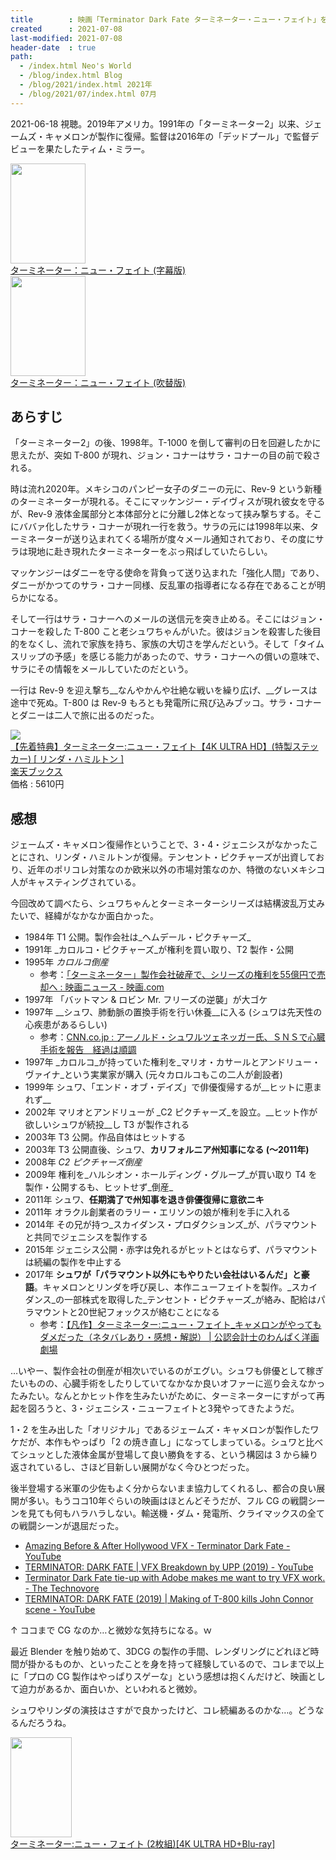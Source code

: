 ```yaml
---
title        : 映画「Terminator Dark Fate ターミネーター・ニュー・フェイト」を見た
created      : 2021-07-08
last-modified: 2021-07-08
header-date  : true
path:
  - /index.html Neo's World
  - /blog/index.html Blog
  - /blog/2021/index.html 2021年
  - /blog/2021/07/index.html 07月
---
```


2021-06-18 視聴。2019年アメリカ。1991年の「ターミネーター2」以来、ジェームズ・キャメロンが製作に復帰。監督は2016年の「デッドプール」で監督デビューを果たしたティム・ミラー。

<div class="ad-amazon">
  <div class="ad-amazon-image">
    <a href="https://www.amazon.co.jp/dp/B083XQM4MR?tag=neos21-22&amp;linkCode=osi&amp;th=1&amp;psc=1">
      <img src="https://m.media-amazon.com/images/I/418g+i-ISPL._SL160_.jpg" width="120" height="160">
    </a>
  </div>
  <div class="ad-amazon-info">
    <div class="ad-amazon-title">
      <a href="https://www.amazon.co.jp/dp/B083XQM4MR?tag=neos21-22&amp;linkCode=osi&amp;th=1&amp;psc=1">ターミネーター：ニュー・フェイト (字幕版)</a>
    </div>
  </div>
</div>

<div class="ad-amazon">
  <div class="ad-amazon-image">
    <a href="https://www.amazon.co.jp/dp/B083XNBC8V?tag=neos21-22&amp;linkCode=osi&amp;th=1&amp;psc=1">
      <img src="https://m.media-amazon.com/images/I/418g+i-ISPL._SL160_.jpg" width="120" height="160">
    </a>
  </div>
  <div class="ad-amazon-info">
    <div class="ad-amazon-title">
      <a href="https://www.amazon.co.jp/dp/B083XNBC8V?tag=neos21-22&amp;linkCode=osi&amp;th=1&amp;psc=1">ターミネーター：ニュー・フェイト (吹替版)</a>
    </div>
  </div>
</div>

## あらすじ

「ターミネーター2」の後、1998年。T-1000 を倒して審判の日を回避したかに思えたが、突如 T-800 が現れ、ジョン・コナーはサラ・コナーの目の前で殺される。

時は流れ2020年。メキシコのパンピー女子のダニーの元に、Rev-9 という新種のターミネーターが現れる。そこにマッケンジー・デイヴィスが現れ彼女を守るが、Rev-9 液体金属部分と本体部分とに分離し2体となって挟み撃ちする。そこにババァ化したサラ・コナーが現れ一行を救う。サラの元には1998年以来、ターミネーターが送り込まれてくる場所が度々メール通知されており、その度にサラは現地に赴き現れたターミネーターをぶっ飛ばしていたらしい。

マッケンジーはダニーを守る使命を背負って送り込まれた「強化人間」であり、ダニーがかつてのサラ・コナー同様、反乱軍の指導者になる存在であることが明らかになる。

そして一行はサラ・コナーへのメールの送信元を突き止める。そこにはジョン・コナーを殺した T-800 こと老シュワちゃんがいた。彼はジョンを殺害した後目的をなくし、流れで家族を持ち、家族の大切さを学んだという。そして「タイムスリップの予感」を感じる能力があったので、サラ・コナーへの償いの意味で、サラにその情報をメールしていたのだという。

一行は Rev-9 を迎え撃ち__なんやかんや壮絶な戦いを繰り広げ、__グレースは途中で死ぬ。T-800 は Rev-9 もろとも発電所に飛び込みブッコ。サラ・コナーとダニーは二人で旅に出るのだった。

<div class="ad-rakuten">
  <div class="ad-rakuten-image">
    <a href="https://hb.afl.rakuten.co.jp/hgc/g00q0722.waxyc9ff.g00q0722.waxyd017/?pc=https%3A%2F%2Fitem.rakuten.co.jp%2Fbook%2F16238132%2F&amp;m=http%3A%2F%2Fm.rakuten.co.jp%2Fbook%2Fi%2F19943214%2F">
      <img src="https://thumbnail.image.rakuten.co.jp/@0_mall/book/cabinet/1870/2100011851870.jpg?_ex=128x128">
    </a>
  </div>
  <div class="ad-rakuten-info">
    <div class="ad-rakuten-title">
      <a href="https://hb.afl.rakuten.co.jp/hgc/g00q0722.waxyc9ff.g00q0722.waxyd017/?pc=https%3A%2F%2Fitem.rakuten.co.jp%2Fbook%2F16238132%2F&amp;m=http%3A%2F%2Fm.rakuten.co.jp%2Fbook%2Fi%2F19943214%2F">【先着特典】ターミネーター:ニュー・フェイト【4K ULTRA HD】(特製ステッカー) [ リンダ・ハミルトン ]</a>
    </div>
    <div class="ad-rakuten-shop">
      <a href="https://hb.afl.rakuten.co.jp/hgc/g00q0722.waxyc9ff.g00q0722.waxyd017/?pc=https%3A%2F%2Fwww.rakuten.co.jp%2Fbook%2F&amp;m=http%3A%2F%2Fm.rakuten.co.jp%2Fbook%2F">楽天ブックス</a>
    </div>
    <div class="ad-rakuten-price">価格 : 5610円</div>
  </div>
</div>

## 感想

ジェームズ・キャメロン復帰作ということで、3・4・ジェニシスがなかったことにされ、リンダ・ハミルトンが復帰。テンセント・ピクチャーズが出資しており、近年のポリコレ対策なのか欧米以外の市場対策なのか、特徴のないメキシコ人がキャスティングされている。

今回改めて調べたら、シュワちゃんとターミネーターシリーズは結構波乱万丈みたいで、経緯がなかなか面白かった。

- 1984年 T1 公開。製作会社は_ヘムデール・ピクチャーズ_
- 1991年 _カロルコ・ピクチャーズ_が権利を買い取り、T2 製作・公開
- 1995年 _カロルコ倒産_
  - 参考：[「ターミネーター」製作会社破産で、シリーズの権利を55億円で売却へ : 映画ニュース - 映画.com](https://eiga.com/news/20091001/17/)
- 1997年 「バットマン & ロビン Mr. フリーズの逆襲」が大ゴケ
- 1997年 __シュワ、肺動脈の置換手術を行い休養__に入る (シュワは先天性の心疾患があるらしい)
  - 参考：[CNN.co.jp : アーノルド・シュワルツェネッガー氏、ＳＮＳで心臓手術を報告　経過は順調](https://www.cnn.co.jp/showbiz/35161443.html)
- 1997年 _カロルコ_が持っていた権利を_マリオ・カサールとアンドリュー・ヴァイナ_という実業家が購入 (元々カロルコもこの二人が創設者)
- 1999年 シュワ、「エンド・オブ・デイズ」で俳優復帰するが__ヒットに恵まれず__
- 2002年 マリオとアンドリューが _C2 ピクチャーズ_を設立。__ヒット作が欲しいシュワが続投__し T3 が製作される
- 2003年 T3 公開。作品自体はヒットする
- 2003年 T3 公開直後、シュワ、__カリフォルニア州知事になる (～2011年)__
- 2008年 _C2 ピクチャーズ倒産_
- 2009年 権利を_ハルシオン・ホールディング・グループ_が買い取り T4 を製作・公開するも、ヒットせず_倒産_
- 2011年 シュワ、__任期満了で州知事を退き俳優復帰に意欲ニキ__
- 2011年 オラクル創業者のラリー・エリソンの娘が権利を手に入れる
- 2014年 その兄が持つ_スカイダンス・プロダクションズ_が、パラマウントと共同でジェニシスを製作する
- 2015年 ジェニシス公開・赤字は免れるがヒットとはならず、パラマウントは続編の製作を中止する
- 2017年 __シュワが「パラマウント以外にもやりたい会社はいるんだ」と豪語__。キャメロンとリンダを呼び戻し、本作ニューフェイトを製作。_スカイダンス_の一部株式を取得した_テンセント・ピクチャーズ_が絡み、配給はパラマウントと20世紀フォックスが絡むことになる
  - 参考：[【凡作】ターミネーター:ニュー・フェイト_キャメロンがやってもダメだった（ネタバレあり・感想・解説） | 公認会計士のわんぱく洋画劇場](https://b-movie.tokyo/terminator-6/)

…いやー、製作会社の倒産が相次いでいるのがエグい。シュワも俳優として稼ぎたいものの、心臓手術をしたりしていてなかなか良いオファーに巡り会えなかったみたい。なんとかヒット作を生みたいがために、ターミネーターにすがって再起を図ろうと、3・ジェニシス・ニューフェイトと3発やってきたようだ。

1・2 を生み出した「オリジナル」であるジェームズ・キャメロンが製作したワケだが、本作もやっぱり「2 の焼き直し」になってしまっている。シュワと比べてシュッとした液体金属が登場して良い勝負をする、という構図は 3 から繰り返されているし、さほど目新しい展開がなく今ひとつだった。

後半登場する米軍の少佐もよく分からないまま協力してくれるし、都合の良い展開が多い。もうココ10年ぐらいの映画はほとんどそうだが、フル CG の戦闘シーンを見ても何もハラハラしない。輸送機・ダム・発電所、クライマックスの全ての戦闘シーンが退屈だった。

- [Amazing Before & After Hollywood VFX - Terminator Dark Fate - YouTube](https://www.youtube.com/watch?v=j4goUbX7RU0)
- [TERMINATOR: DARK FATE | VFX Breakdown by UPP (2019) - YouTube](https://www.youtube.com/watch?v=oy-XoU05txw)
- [Terminator Dark Fate tie-up with Adobe makes me want to try VFX work. - The Technovore](https://thetechnovore.com/2019/10/25/terminator-dark-fate-tie-up-with-adobe-makes-me-want-to-try-vfx-work/)
- [TERMINATOR: DARK FATE (2019) | Making of T-800 kills John Connor scene - YouTube](https://www.youtube.com/watch?v=q3CecYCGq3U)

↑ ココまで CG なのか…と微妙な気持ちになる。ｗ

最近 Blender を触り始めて、3DCG の製作の手間、レンダリングにどれほど時間が掛かるものか、といったことを身を持って経験しているので、コレまで以上に「プロの CG 製作はやっぱりスゲーな」という感想は抱くんだけど、映画として迫力があるか、面白いか、といわれると微妙。

シュワやリンダの演技はさすがで良かったけど、コレ続編あるのかな…。どうなるんだろうね。

<div class="ad-amazon">
  <div class="ad-amazon-image">
    <a href="https://www.amazon.co.jp/dp/B083WPV46Q?tag=neos21-22&amp;linkCode=osi&amp;th=1&amp;psc=1">
      <img src="https://m.media-amazon.com/images/I/5138fOIxnTL._SL160_.jpg" width="98" height="160">
    </a>
  </div>
  <div class="ad-amazon-info">
    <div class="ad-amazon-title">
      <a href="https://www.amazon.co.jp/dp/B083WPV46Q?tag=neos21-22&amp;linkCode=osi&amp;th=1&amp;psc=1">ターミネーター:ニュー・フェイト (2枚組)[4K ULTRA HD+Blu-ray]</a>
    </div>
  </div>
</div>
